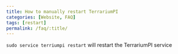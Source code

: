 ```yaml
---
title: How to manually restart TerrariumPI
categories: [Website, FAQ]
tags: [restart]
permalink: /faq/:title/
---
```

`sudo service terriumpi restart` will restart the TerrariumPI service
